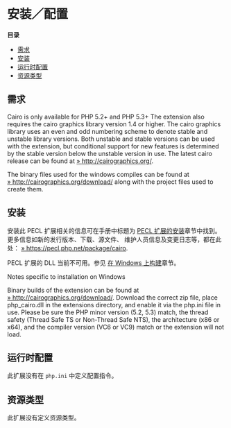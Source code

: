 安装／配置
==========

**目录**

-   [需求](/cairo/setup.html#需求)
-   [安装](/cairo/setup.html#安装)
-   [运行时配置](/cairo/setup.html#运行时配置)
-   [资源类型](/cairo/setup.html#资源类型)

需求
----

Cairo is only available for PHP 5.2+ and PHP 5.3+ The extension also
requires the cairo graphics library version 1.4 or higher. The cairo
graphics library uses an even and odd numbering scheme to denote stable
and unstable library versions. Both unstable and stable versions can be
used with the extension, but conditional support for new features is
determined by the stable version below the unstable version in use. The
latest cairo release can be found at
<a href="http://cairographics.org/" class="link external">» http://cairographics.org/</a>.

The binary files used for the windows compiles can be found at
<a href="http://cairographics.org/download/" class="link external">» http://cairographics.org/download/</a>
along with the project files used to create them.

安装
----

安装此 PECL 扩展相关的信息可在手册中标题为
<a href="/install/pecl.html" class="link">PECL 扩展的安装</a>章节中找到。更多信息如新的发行版本、下载、源文件、
维护人员信息及变更日志等，都在此处：
<a href="https://pecl.php.net/package/cairo" class="link external">» https://pecl.php.net/package/cairo</a>.

PECL 扩展的 DLL 当前不可用。参见
<a href="/install/windows/legacy/index.html#install.windows.legacy.building" class="link">在 Windows 上构建</a>章节。

Notes specific to installation on Windows

Binary builds of the extension can be found at
<a href="http://cairographics.org/download/" class="link external">» http://cairographics.org/download/</a>.
Download the correct zip file, place php\_cairo.dll in the extensions
directory, and enable it via the php.ini file in use. Please be sure the
PHP minor version (5.2, 5.3) match, the thread safety (Thread Safe TS or
Non-Thread Safe NTS), the architecture (x86 or x64), and the compiler
version (VC6 or VC9) match or the extension will not load.

运行时配置
----------

此扩展没有在 `php.ini` 中定义配置指令。

资源类型
--------

此扩展没有定义资源类型。

